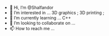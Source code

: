 - 👋 Hi, I’m @Shalfandor
- 👀 I’m interested in ... 3D graphics ; 3D printing ; 
- 🌱 I’m currently learning ... C++ 
- 💞️ I’m looking to collaborate on ... 
- 📫 How to reach me ...

<!---
Shalfandor/Shalfandor is a ✨ special ✨ repository because its `README.md` (this file) appears on your GitHub profile.
You can click the Preview link to take a look at your changes.
--->
